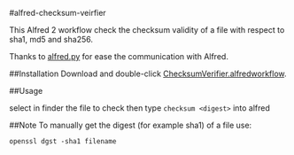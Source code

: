 #alfred-checksum-veirfier

This Alfred 2 workflow check the checksum validity of a file with respect to sha1, md5 and sha256.

Thanks to [alfred.py](https://github.com/nikipore/alfred-python) for ease the communication with Alfred.

##Installation
Download and double-click [ChecksumVerifier.alfredworkflow](https://github.com/Arci/alfred-checksum-veirfier/raw/master/ChecksumVerifier.alfredworkflow).

##Usage

select in finder the file to check then type `checksum <digest>`  into alfred 

##Note
To manually get the digest (for example sha1) of a file use:

```
openssl dgst -sha1 filename
```